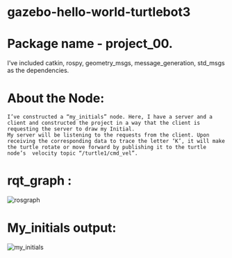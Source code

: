# gazebo-hello-world-turtlebot3
# Package name - project_00. 
I’ve included catkin, rospy, geometry_msgs, message_generation, std_msgs as the dependencies.

# About the Node:
	I’ve constructed a “my_initials” node. Here, I have a server and a client and constructed the project in a way that the client is requesting the server to draw my Initial.
	My server will be listening to the requests from the client. Upon receiving the corresponding data to trace the letter ‘K’, it will make the turtle rotate or move forward by publishing it to the turtle node’s  velocity topic “/turtle1/cmd_vel”.

# rqt_graph :
![rosgraph](https://user-images.githubusercontent.com/55424824/82131820-30e9cb80-978e-11ea-8741-a565288598cb.png)


# My_initials output:
![my_initials](https://user-images.githubusercontent.com/55424824/82131825-3f37e780-978e-11ea-9e4e-ca81b16dd2bd.png)
